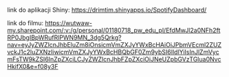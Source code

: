 link do aplikacji Shiny: https://drimtim.shinyapps.io/SpotifyDashboard/

link do filmu: https://wutwaw-my.sharepoint.com/:v:/g/personal/01180718_pw_edu_pl/EfdMwJl2a0NFh2ftRP0JbgIBpWRufRlPWN9MN_3dg5Qrkg?nav=eyJyZWZlcnJhbEluZm8iOnsicmVmZXJyYWxBcHAiOiJPbmVEcml2ZUZvckJ1c2luZXNzIiwicmVmZXJyYWxBcHBQbGF0Zm9ybSI6IldlYiIsInJlZmVycmFsTW9kZSI6InZpZXciLCJyZWZlcnJhbFZpZXciOiJNeUZpbGVzTGlua0NvcHkifX0&e=f08y3F

